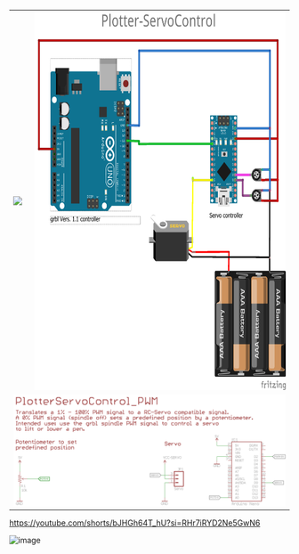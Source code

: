 <table><tr><td>
  <a href="https://youtube.com/shorts/bJHGh64T_hU" trget="_blank">
    <img src="https://github.com/svenhb/Plotter-ServoControl/assets/19973251/a6923b15-e752-4064-8564-ea3113afe6d5" height="680">
  </a>
</td>
<td>
<img src="https://github.com/svenhb/Plotter-ServoControl/blob/main/PlotterServoControl_PWM/ServoControl_PWM.png" height="680">
  
</td></tr>
<td colspan="2">
<img src="https://github.com/svenhb/Plotter-ServoControl/blob/main/PlotterServoControl_PWM/PlotterServoControl_PWM.png" >
  
</td>
</table>

https://youtube.com/shorts/bJHGh64T_hU?si=RHr7iRYD2Ne5GwN6

![image](https://github.com/svenhb/Plotter-ServoControl/assets/19973251/a6923b15-e752-4064-8564-ea3113afe6d5)
